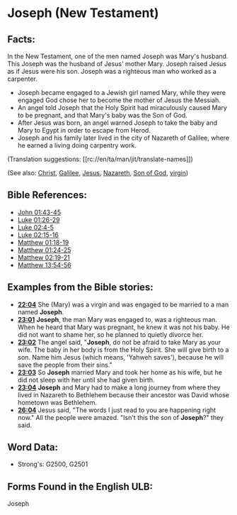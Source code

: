 # Joseph (New Testament)

## Facts:

In the New Testament, one of the men named Joseph was Mary's husband. This Joseph was the husband of Jesus' mother Mary. Joseph raised Jesus as if Jesus were his son. Joseph was a righteous man who worked as a carpenter.

* Joseph became engaged to a Jewish girl named Mary, while they were engaged God chose her to become the mother of Jesus the Messiah.
* An angel told Joseph that the Holy Spirit had miraculously caused Mary to be pregnant, and that Mary's baby was the Son of God.
* After Jesus was born, an angel warned Joseph to take the baby and Mary to Egypt in order to escape from Herod.
* Joseph and his family later lived in the city of Nazareth of Galilee, where he earned a living doing carpentry work.

(Translation suggestions: [[rc://en/ta/man/jit/translate-names]])

(See also: [Christ](../kt/christ.md), [Galilee](../names/galilee.md), [Jesus](../kt/jesus.md), [Nazareth](../names/nazareth.md), [Son of God](../kt/sonofgod.md), [virgin](../other/virgin.md))

## Bible References:

* [John 01:43-45](rc://en/tn/help/jhn/01/43)
* [Luke 01:26-29](rc://en/tn/help/luk/01/26)
* [Luke 02:4-5](rc://en/tn/help/luk/02/04)
* [Luke 02:15-16](rc://en/tn/help/luk/02/15)
* [Matthew 01:18-19](rc://en/tn/help/mat/01/18)
* [Matthew 01:24-25](rc://en/tn/help/mat/01/24)
* [Matthew 02:19-21](rc://en/tn/help/mat/02/19)
* [Matthew 13:54-56](rc://en/tn/help/mat/13/54)

## Examples from the Bible stories:

* __[22:04](rc://en/tn/help/obs/22/04)__ She (Mary) was a virgin and was engaged to be married to a man named __Joseph__.
* __[23:01](rc://en/tn/help/obs/23/01)__ __Joseph__, the man Mary was engaged to, was a righteous man. When he heard that Mary was pregnant, he knew it was not his baby. He did not want to shame her, so he planned to quietly divorce her.
* __[23:02](rc://en/tn/help/obs/23/02)__ The angel said, "__Joseph__, do not be afraid to take Mary as your wife. The baby in her body is from the Holy Spirit. She will give birth to a son. Name him Jesus (which means, 'Yahweh saves'), because he will save the people from their sins."
* __[23:03](rc://en/tn/help/obs/23/03)__ So __Joseph__ married Mary and took her home as his wife, but he did not sleep with her until she had given birth.
* __[23:04](rc://en/tn/help/obs/23/04)__ __Joseph__ and Mary had to make a long journey from where they lived in Nazareth to Bethlehem because their ancestor was David whose hometown was Bethlehem.
* __[26:04](rc://en/tn/help/obs/26/04)__ Jesus said, "The words I just read to you are happening right now." All the people were amazed. "Isn't this the son of __Joseph__?" they said.

## Word Data:

* Strong's: G2500, G2501

## Forms Found in the English ULB:

Joseph
